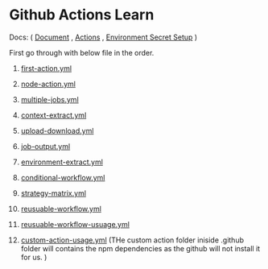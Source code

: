 # Github Actions Learn

Docs:  ( 
    [Document](https://docs.google.com/document/d/1dQJC4H0arppjTLWEerSGnX216Top9DV_WXQHctvySmQ/edit#heading=h.m83ctzpo3siq) , 
    [Actions]( https://github.com/marketplace/actions/checkout?version=v3.6.0.) , 
    [Environment Secret Setup](https://github.com/deepanshu195/github-actions-learn/settings/environments/)
    )

First go through with below file in the order.

1. [first-action.yml](.github/workflows/first-action.yml)

2. [node-action.yml](.github/workflows/node-action.yml)

3. [multiple-jobs.yml](.github/workflows/multiple-jobs.yml)

4. [context-extract.yml](.github/workflows/context-extract.yml)

5. [upload-download.yml](.github/workflows/upload-download.yml)

6. [job-output.yml](.github/workflows/job-output.yml)

7. [environment-extract.yml](.github/workflows/environment-extract.yml)

8. [conditional-workflow.yml](.github/workflows/conditional-workflow.yml)

9. [strategy-matrix.yml](.github/workflows/strategy-matrix.yml)

10. [reusuable-workflow.yml](.github/workflows/reusuable-workflow.yml)

11. [reusuable-workflow-usuage.yml](.github/workflows/reusuable-workflow-usuage.yml)

12. [custom-action-usage.yml](.github/workflows/custom-action-usage.yml)
    (THe custom action folder iniside .github folder will contains the npm dependencies as the github will not install it for us. )
